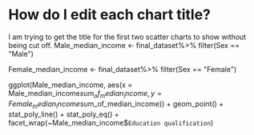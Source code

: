 
# How do I edit each chart title?

I am trying to get the title for the first two scatter charts to show without being cut off.
Male_median_income <- final_dataset%>% 
  filter(Sex == "Male")

Female_median_income <- final_dataset%>% 
  filter(Sex == "Female")

ggplot(Male_median_income, aes(x = Male_median_income$sum_of_median_income, y = Female_median_income$sum_of_median_income)) + geom_point()  + stat_poly_line() +
  stat_poly_eq() + facet_wrap(~Male_median_income$`Education qualification`)



        